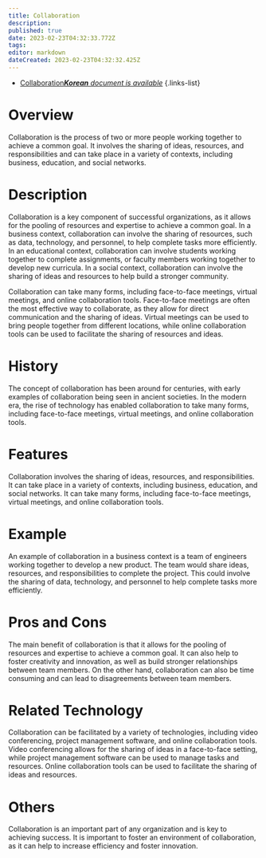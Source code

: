 ```yaml
---
title: Collaboration
description: 
published: true
date: 2023-02-23T04:32:33.772Z
tags: 
editor: markdown
dateCreated: 2023-02-23T04:32:32.425Z
---
```


- [Collaboration***Korean** document is available*](/ko/Knowledge-base/Dictionary/collaboration)
{.links-list}


# Overview
Collaboration is the process of two or more people working together to achieve a common goal. It involves the sharing of ideas, resources, and responsibilities and can take place in a variety of contexts, including business, education, and social networks.

# Description
Collaboration is a key component of successful organizations, as it allows for the pooling of resources and expertise to achieve a common goal. In a business context, collaboration can involve the sharing of resources, such as data, technology, and personnel, to help complete tasks more efficiently. In an educational context, collaboration can involve students working together to complete assignments, or faculty members working together to develop new curricula. In a social context, collaboration can involve the sharing of ideas and resources to help build a stronger community.

Collaboration can take many forms, including face-to-face meetings, virtual meetings, and online collaboration tools. Face-to-face meetings are often the most effective way to collaborate, as they allow for direct communication and the sharing of ideas. Virtual meetings can be used to bring people together from different locations, while online collaboration tools can be used to facilitate the sharing of resources and ideas.

# History
The concept of collaboration has been around for centuries, with early examples of collaboration being seen in ancient societies. In the modern era, the rise of technology has enabled collaboration to take many forms, including face-to-face meetings, virtual meetings, and online collaboration tools.

# Features
Collaboration involves the sharing of ideas, resources, and responsibilities. It can take place in a variety of contexts, including business, education, and social networks. It can take many forms, including face-to-face meetings, virtual meetings, and online collaboration tools.

# Example
An example of collaboration in a business context is a team of engineers working together to develop a new product. The team would share ideas, resources, and responsibilities to complete the project. This could involve the sharing of data, technology, and personnel to help complete tasks more efficiently.

# Pros and Cons
The main benefit of collaboration is that it allows for the pooling of resources and expertise to achieve a common goal. It can also help to foster creativity and innovation, as well as build stronger relationships between team members. On the other hand, collaboration can also be time consuming and can lead to disagreements between team members.

# Related Technology
Collaboration can be facilitated by a variety of technologies, including video conferencing, project management software, and online collaboration tools. Video conferencing allows for the sharing of ideas in a face-to-face setting, while project management software can be used to manage tasks and resources. Online collaboration tools can be used to facilitate the sharing of ideas and resources.

# Others
Collaboration is an important part of any organization and is key to achieving success. It is important to foster an environment of collaboration, as it can help to increase efficiency and foster innovation.
